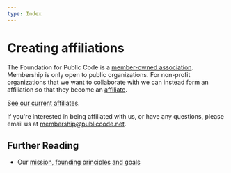 ```yaml
---
type: Index
---
```


# Creating affiliations

The Foundation for Public Code is a [member-owned association](../member-relations/index.md).
Membership is only open to public organizations.
For non-profit organizations that we want to collaborate with we can instead form an affiliation so that they become an [affiliate](../../glossary/affiliate-definition.md).

[See our current affiliates](../../organization/affiliates.md).

If you're interested in being affiliated with us, or have any questions, please email us at <membership@publiccode.net>.

## Further Reading

* Our [mission, founding principles and goals](../../organization/mission.md)
